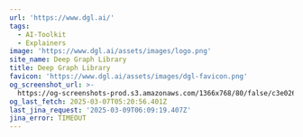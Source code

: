```yaml
---
url: 'https://www.dgl.ai/'
tags:
  - AI-Toolkit
  - Explainers
image: 'https://www.dgl.ai/assets/images/logo.png'
site_name: Deep Graph Library
title: Deep Graph Library
favicon: 'https://www.dgl.ai/assets/images/dgl-favicon.png'
og_screenshot_url: >-
  https://og-screenshots-prod.s3.amazonaws.com/1366x768/80/false/c3e026fc8481d967d8802572a2c2b295ae6e9f7394215744eadc77d2df359f27.jpeg
og_last_fetch: 2025-03-07T05:20:56.401Z
last_jina_request: '2025-03-09T06:09:19.407Z'
jina_error: TIMEOUT
---
```


